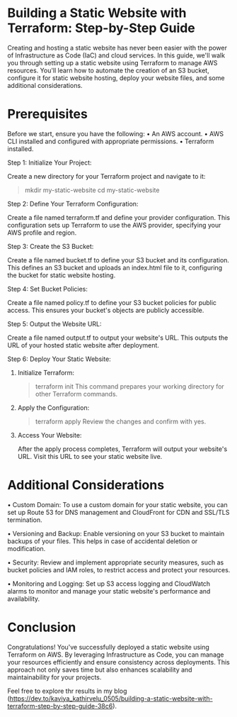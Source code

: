 # Building a Static Website with Terraform: Step-by-Step Guide

Creating and hosting a static website has never been easier with the power of Infrastructure as Code (IaC) and cloud services. In this guide, we'll walk you through setting up a static website using Terraform to manage AWS resources. You'll learn how to automate the creation of an S3 bucket, configure it for static website hosting, deploy your website files, and some additional considerations.

# Prerequisites

Before we start, ensure you have the following:
• An AWS account.
• AWS CLI installed and configured with appropriate permissions.
• Terraform installed.

Step 1: Initialize Your Project:

Create a new directory for your Terraform project and navigate to it:
> mkdir my-static-website
> cd my-static-website

Step 2: Define Your Terraform Configuration:

Create a file named terraform.tf and define your provider configuration. This configuration sets up Terraform to use the AWS provider, specifying your AWS profile and region.

Step 3: Create the S3 Bucket:

Create a file named bucket.tf to define your S3 bucket and its configuration. This defines an S3 bucket and uploads an index.html file to it, configuring the bucket for static website hosting.

Step 4: Set Bucket Policies:

Create a file named policy.tf to define your S3 bucket policies for public access. This ensures your bucket's objects are publicly accessible.

Step 5: Output the Website URL:

Create a file named output.tf to output your website's URL. This outputs the URL of your hosted static website after deployment.

Step 6: Deploy Your Static Website:

   1. Initialize Terraform:
      >  terraform init
      This command prepares your working directory for other Terraform commands.

   2. Apply the Configuration:
      > terraform apply
      Review the changes and confirm with yes.

  3. Access Your Website:

     After the apply process completes, Terraform will output your website's URL. Visit this URL to see your static website live.

# Additional Considerations

• Custom Domain: To use a custom domain for your static website, you can set up Route 53 for DNS management and CloudFront for CDN and SSL/TLS termination.

• Versioning and Backup: Enable versioning on your S3 bucket to maintain backups of your files. This helps in case of accidental deletion or modification.

• Security: Review and implement appropriate security measures, such as bucket policies and IAM roles, to restrict access and protect your resources.

• Monitoring and Logging: Set up S3 access logging and CloudWatch alarms to monitor and manage your static website's performance and availability.

# Conclusion

Congratulations! You've successfully deployed a static website using Terraform on AWS. By leveraging Infrastructure as Code, you can manage your resources efficiently and ensure consistency across deployments. This approach not only saves time but also enhances scalability and maintainability for your projects.

Feel free to explore thr results in my blog (https://dev.to/kaviya_kathirvelu_0505/building-a-static-website-with-terraform-step-by-step-guide-38c6).







